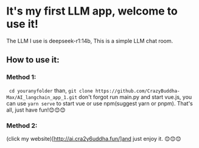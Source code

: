 # It's my first LLM app, welcome to use it!
The LLM I use is deepseek-r1:14b, This is a simple LLM chat room.
## How to use it:
### Method 1:
``` cd youranyfolder```
than,
```git clone https://github.com/CrazyBuddha-Max/AI_langchain_app_1.git```
don't forgot run main.py and start vue.js, you can use ```yarn serve``` to start vue or use npm(suggest yarn or pnpm).
That's all, just have fun!😊😊😊
### Method 2:
(click my website)[http://ai.cra2y6uddha.fun/]and just enjoy it. 😊😊😊

